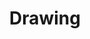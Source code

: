 ---
title: "Drawing"
permalink: /portfolio/drawing
pagination: 
    enabled: true
    category: drawing
---